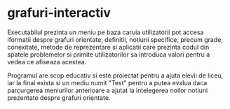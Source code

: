 # grafuri-interactiv
Executabilul prezinta un meniu pe baza caruia utilizatorii pot accesa iformatii despre grafuri orientate, definitii, notiuni specifice, precum grade, conexitate, metode de reprezentare si aplicatii care prezinta codul din spatele problemelor si primite utilizatorilor sa introduca valori pentru a vedea ce afiseaza acestea. 

Programul are scop educativ si este proiectat pentru a ajuta elevii de liceu, iar la final exista si un mediu numit "Test" pentru a putea evalua daca parcurgerea meniurilor anterioare a ajutat la intelegerea noilor notiuni prezentate despre grafuri orientate.
